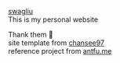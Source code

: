 [swagliu](https://swagliu.netlify.app/)  
This is my personal website  

Thank them 🙏  
site template from [chansee97](https://github.com/chansee97/nuxt-blog)  
reference project from [antfu.me](https://github.com/antfu/antfu.me)
